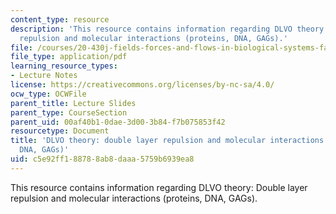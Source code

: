 ```yaml
---
content_type: resource
description: 'This resource contains information regarding DLVO theory: Double layer
  repulsion and molecular interactions (proteins, DNA, GAGs).'
file: /courses/20-430j-fields-forces-and-flows-in-biological-systems-fall-2015/c5e92ff188788ab8daaa5759b6939ea8_MIT20_430JF15_Lecture24.pdf
file_type: application/pdf
learning_resource_types:
- Lecture Notes
license: https://creativecommons.org/licenses/by-nc-sa/4.0/
ocw_type: OCWFile
parent_title: Lecture Slides
parent_type: CourseSection
parent_uid: 00af40b1-0dae-3d00-3b84-f7b075853f42
resourcetype: Document
title: 'DLVO theory: double layer repulsion and molecular interactions (proteins,
  DNA, GAGs)'
uid: c5e92ff1-8878-8ab8-daaa-5759b6939ea8
---
```

This resource contains information regarding DLVO theory: Double layer repulsion and molecular interactions (proteins, DNA, GAGs).